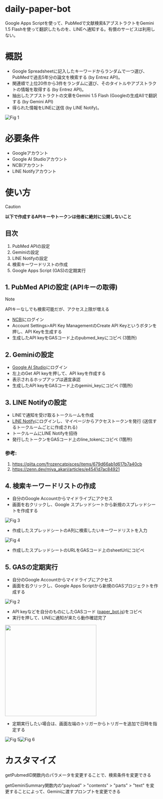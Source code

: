 # daily-paper-bot
Google Apps Scriptを使って、PubMedで文献検索&アブストラクトをGemini 1.5 Flashを使って翻訳したものを、LINEへ通知する。有償のサービスは利用しない。

# 概説
- Google Spreadsheetに記入したキーワードからランダムで一つ選び、PubMedで過去5年分の論文を検索する (by Entrez API)。
- 関連順で上位20件から3件をランダムに選び、そのタイトルやアブストラクトの情報を取得する (by Entrez API)。
- 抽出したアブストラクトの文章をGemini 1.5 Flash (Googleの生成AI)で翻訳する (by Gemini API)
- 得られた情報をLINEに送信 (by LINE Notify)。

![Fig 1](/image/fig1.png)

# 必要条件
- Googleアカウント
- Google AI Studioアカウント
- NCBIアカウント
- LINE Notifyアカウント

# 使い方
> [!CAUTION]
> **以下で作成するAPIキーやトークンは他者に絶対に公開しないこと**

## 目次
1. PubMed APIの設定
2. Geminiの設定
3. LINE Notifyの設定
4. 検索キーワードリストの作成
5. Google Apps Script (GAS)の定期実行

## 1. PubMed APIの設定 (APIキーの取得)
> [!NOTE]
> APIキーなしでも検索可能だが、アクセス上限が増える  

- [NCBI](https://www.ncbi.nlm.nih.gov/)にログイン
- Account Settings>API Key ManagementのCreate API Keyというボタンを押し、API Keyを生成する
- 生成したAPI keyをGASコード上のpubmed_keyにコピペ (3箇所)

## 2. Geminiの設定
- [Google AI Studio](https://ai.google.dev/aistudio?hl=ja)にログイン
- 左上のGet API keyを押して、API keyを作成する
- 表示されるホップアップは適宜承認
- 生成したAPI keyをGASコード上のgemini_keyにコピペ (1箇所)

## 3. LINE Notifyの設定

- LINEで通知を受け取るトークルームを作成
- [LINE Notify](https://notify-bot.line.me/ja/)にログインし、マイページからアクセストークンを発行 (送信するトークルームごとに作成される)
- トークルームにLINE Notifyを招待
- 発行したトークンをGASコード上のline_tokenにコピペ (1箇所)  
### 参考:  
1. https://qiita.com/frozencatpisces/items/679d66ab1d617b7a40cb  
2. https://zenn.dev/miya_akari/articles/e4541d7ac84921
  
## 4. 検索キーワードリストの作成
- 自分のGoogle Accountからマイドライブにアクセス
- 画面を右クリックし、Google スプレッドシートから新規のスプレッドシートを作成する

![Fig 3](/image/fig3.png)

- 作成したスプレッドシートのA列に検索したいキーワードリストを入力

![Fig 4](/image/fig4.png)

- 作成したスプレッドシートのURLをGASコード上のsheetUrlにコピペ

## 5. GASの定期実行

- 自分のGoogle Accountからマイドライブにアクセス
- 画面を右クリックし、Google Apps Scriptから新規のGASプロジェクトを作成する

![Fig 2](/image/fig2.png)

- API keyなどを自分のものにしたGASコード ([paper_bot.js](/paper_bot.js))をコピペ
- 実行を押して、LINEに通知が来たら動作確認完了

 <img src="/image/fig7.png" width="300">

- 定期実行したい場合は、画面左端のトリガーからトリガーを追加で日時を指定する  

![Fig 5](/image/fig5.png)![Fig 6](/image/fig6.png)

# カスタマイズ

getPubmedID関数内のパラメータを変更することで、検索条件を変更できる  

getGeminiSummary関数内の"payload" > "contents" > "parts" > "text" を変更することによって、Geminiに渡すプロンプトを変更できる  
